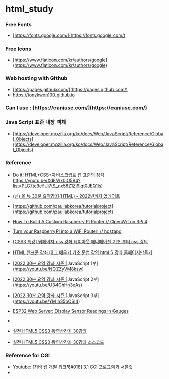# html_study


### Free Fonts
* [https://fonts.google.com/](https://fonts.google.com/)

### Free Icons
* [https://www.flaticon.com/kr/authors/google](https://www.flaticon.com/kr/authors/google)

### Web hosting with Github
* [https://pages.github.com/](https://pages.github.com/)
* https://tonykwon100.github.io

### Can I use : [https://caniuse.com/](https://caniuse.com/)

### Java Script 표준 내장 객체
* [https://developer.mozilla.org/ko/docs/Web/JavaScript/Reference/Global_Objects](https://developer.mozilla.org/ko/docs/Web/JavaScript/Reference/Global_Objects)

### Reference
* [Do it! HTML+CSS+자바스크립트 웹 표준의 정석]()https://youtu.be/XdFWx0lO5B4?list=PLG7te9eYUi7tS_nx58Z1Zi9Iqt0JEQ1Is)
* [(신) 올 뉴 30분 요약강좌(HTML) - 2022년까지 업데이트](https://youtu.be/PQymWXKehlk?list=PLkfUwwo13dlUhRuBra9j6YCypYRdifd2O)
* [https://github.com/paullabkorea/tutorialproject](https://github.com/paullabkorea/tutorialproject)
* [How To Build A Custom Raspberry Pi Router // OpenWrt on RPi 4](https://youtu.be/_pBf2hGqXL8)
* [Turn your RaspberryPi into a WiFi Router! // hostapd](https://youtu.be/laeOmNDE-Ac)
* [[CSS3 특강] 웹페이지 css 강좌 레이아웃 애니메이션 기초 부터 css 강의](https://youtu.be/agaWBLNu6h0)
* [HTML 웹표준 강좌 태그 배우기 기초 문법 강의 html 5 강좌 홈페이지만들기](https://youtu.be/EtLbvFbvI3A)
* [[2022 30분 요약 강좌 시즌 1](리뉴얼)JavaScript 1부](https://youtu.be/NQZZyVM8ksw)
* [[2022 30분 요약 강좌 시즌 1](리뉴얼)JavaScript 2부](https://youtu.be/U34GhHn3oAs)
* [[2022 30분 요약 강좌 시즌 1](리뉴얼)JavaScript 3부](https://youtu.be/YMih35bOSI4)

* [ESP32 Web Server: Display Sensor Readings in Gauges](https://randomnerdtutorials.com/esp32-web-server-gauges/)
* 
* [실전 HTML5 CSS3 동영상강좌 30강좌](https://youtu.be/fVnuQAjmcks?list=PLOJ3X9PwqLzsba6W-e6LjFqpXOBquCU7W)
* [실전 HTML5 CSS3 동영상강좌 30강좌 소스코드](https://github.com/funnycom/html5-css3)

### Reference for CGI
* [Youtube: [자바 웹 개발 워크북#018] 3.1 CGI 프로그램과 서블릿](https://youtu.be/wdPAvUuyu8A?list=PLTEeGHE5dNEO7fGBYIhZN59dcWufaCSok)
* 
